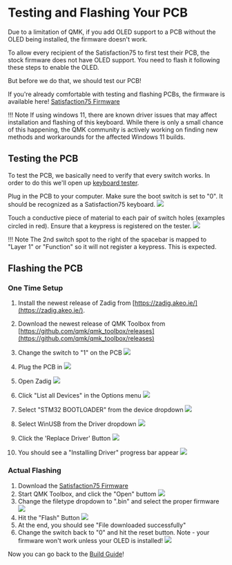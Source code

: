 # Testing and Flashing Your PCB

Due to a limitation of QMK, if you add OLED support to a PCB without the OLED being installed, the firmware doesn't work. 

To allow every recipient of the Satisfaction75 to first test their PCB, the stock firmware does not have OLED support. You need to flash it following these steps to enable the OLED.

But before we do that, we should test our PCB!

If you're already comfortable with testing and flashing PCBs, the firmware is available here! [Satisfaction75 Firmware](../assets/cannonkeys_satisfaction75_rev2_via.bin)

!!! Note
    If using windows 11, there are known driver issues that may affect installation and flashing of this keyboard. While there is only a small chance of this happening, the QMK community is actively working on finding new methods and workarounds for the affected Windows 11 builds.


## Testing the PCB
To test the PCB, we basically need to verify that every switch works. In order to do this we'll open up [keyboard tester](https://www.keyboardtester.com/).

Plug in the PCB to your computer. Make sure the boot switch is set to "0". It should be recognized as a Satisfaction75 keyboard.
![](../images/satisfaction75/boot_switch_0.jpg)

Touch a conductive piece of material to each pair of switch holes (examples circled in red). Ensure that a keypress is registered on the tester.
![](../images/satisfaction75/test_switches.jpg)

!!! Note
    The 2nd switch spot to the right of the spacebar is mapped to "Layer 1" or "Function" so it will not register a keypress. This is expected.


## Flashing the PCB

### One Time Setup 
1. Install the newest release of Zadig from [https://zadig.akeo.ie/](https://zadig.akeo.ie/).
1. Download the newest release of QMK Toolbox from [https://github.com/qmk/qmk_toolbox/releases](https://github.com/qmk/qmk_toolbox/releases)
1. Change the switch to "1" on the PCB
    ![](../images/satisfaction75/boot_switch_1.jpg)
1. Plug the PCB in
    ![](../images/initial_flash/plug-in.jpg)

1. Open Zadig
    ![](../images/initial_flash/ZadigNormal.PNG)
1. Click "List all Devices" in the Options menu
    ![](../images/initial_flash/ZadigListAll.PNG)
1. Select "STM32 BOOTLOADER" from the device dropdown
    ![](../images/initial_flash/ZadigSTM32.PNG)
1. Select WinUSB from the Driver dropdown
    ![](../images/initial_flash/ZadigWinUSB.PNG)
1. Click the 'Replace Driver' Button
    ![](../images/initial_flash/ZadigReplace.PNG)
1. You should see a "Installing Driver" progress bar appear
    ![](../images/initial_flash/ZadigInstallingDriver.PNG)

### Actual Flashing
1. Download the [Satisfaction75 Firmware](../assets/cannonkeys_satisfaction75_rev2_via.bin)
1. Start QMK Toolbox, and click the "Open" buttom
    ![](../images/initial_flash/QMKToolbox.PNG)
1. Change the filetype dropdown to ".bin" and select the proper firmware
    ![](../images/initial_flash/QMKToolboxBIN.PNG)
1. Hit the "Flash" Button
    ![](../images/initial_flash/QMKToolboxFlash.PNG)
1. At the end, you should see "File downloaded successfully"
1. Change the switch back to "0" and hit the reset button. Note - your firmware won't work unless your OLED is installed!
    ![](../images/satisfaction75/boot_switch_0.jpg)

Now you can go back to the [Build Guide](build_guide.md)!

